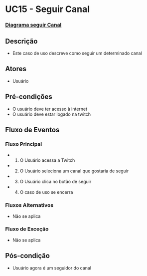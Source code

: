 # UC15 - Seguir Canal
### [Diagrama seguir Canal](Diagrama-Seguir-Canal)
## Descrição
* Este caso de uso descreve como seguir um determinado canal

## Atores
* Usuário

## Pré-condições
* O usuário deve ter acesso à internet
* O usuário deve estar logado na twitch

## Fluxo de Eventos
### Fluxo Principal
* 1. O Usuário acessa a Twitch
* 2. O Usuário seleciona um canal que gostaria de seguir
* 3. O Usuário clica no botão de seguir
* 4. O caso de uso se encerra

### Fluxos Alternativos

* Não se aplica

### Fluxo de Exceção
* Não se aplica

## Pós-condição

* Usuário agora é um seguidor do canal